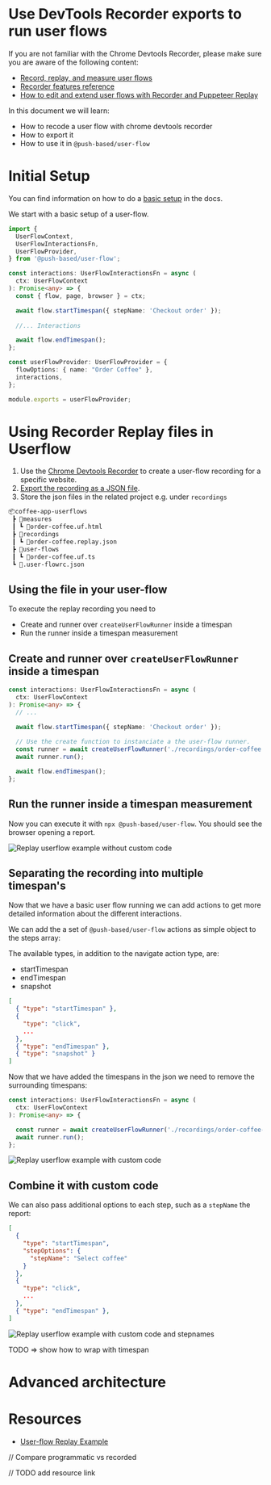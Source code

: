 # Use DevTools Recorder exports to run user flows

If you are not familiar with the Chrome Devtools Recorder, please make sure you are aware of the following content:

- [Record, replay, and measure user flows](https://developer.chrome.com/docs/devtools/recorder/)
- [Recorder features reference](https://developer.chrome.com/docs/devtools/recorder/reference/)
- [How to edit and extend user flows with Recorder and Puppeteer Replay](https://youtu.be/LBgzmqzp7ew)

In this document we will learn:
- How to recode a user flow with chrome devtools recorder
- How to export it
- How to use it in `@push-based/user-flow`

# Initial Setup

You can find information on how to do a [basic setup](writing-basic-user-flows.md) in the docs.

We start with a basic setup of a user-flow.

```ts
import {
  UserFlowContext,
  UserFlowInteractionsFn,
  UserFlowProvider,
} from '@push-based/user-flow';

const interactions: UserFlowInteractionsFn = async (
  ctx: UserFlowContext
): Promise<any> => {
  const { flow, page, browser } = ctx;

  await flow.startTimespan({ stepName: 'Checkout order' });
  
  //... Interactions

  await flow.endTimespan();
};

const userFlowProvider: UserFlowProvider = {
  flowOptions: { name: "Order Coffee" },
  interactions,
};

module.exports = userFlowProvider;
```

# Using Recorder Replay files in Userflow

1. Use the [Chrome Devtools Recorder](https://developer.chrome.com/docs/devtools/recorder/#open) to create a user-flow recording for a specific website.
2. [Export the recording as a JSON file](https://developer.chrome.com/docs/devtools/recorder/reference/#:~:text=Export%20as%20a%20JSON%20file).
3. Store the json files in the related project e.g. under `recordings`

```bash
📦coffee-app-userflows
 ┣ 📂measures
 ┃ ┗ 📜order-coffee.uf.html
 ┣ 📂recordings
 ┃ ┗ 📜order-coffee.replay.json
 ┣ 📂user-flows
 ┃ ┗ 📜order-coffee.uf.ts
 ┗ 📜.user-flowrc.json
```

## Using the file in your user-flow

To execute the replay recording you need to
- Create and runner over `createUserFlowRunner` inside a timespan
- Run the runner inside a timespan measurement 

## Create and runner over `createUserFlowRunner` inside a timespan

```typescript
const interactions: UserFlowInteractionsFn = async (
  ctx: UserFlowContext
): Promise<any> => {
  // ...

  await flow.startTimespan({ stepName: 'Checkout order' });
  
  // Use the create function to instanciate a the user-flow runner.
  const runner = await createUserFlowRunner('./recordings/order-coffee.replay.json', ctx)
  await runner.run();

  await flow.endTimespan();
};
```

## Run the runner inside a timespan measurement 

Now you can execute it with `npx @push-based/user-flow`. 
You should see the browser opening a report.

![Replay userflow example without custom code](./images/lhr-replay-example-results-1.png)

## Separating the recording into multiple timespan's

Now that we have a basic user flow running we can add actions to get more detailed information about the different interactions. 

We can add the a set of `@push-based/user-flow` actions as simple object to the steps array:

The available types, in addition to the navigate action type, are:
- startTimespan
- endTimespan
- snapshot

```json
[
  { "type": "startTimespan" },
  { 
    "type": "click",
    ...
  },
  { "type": "endTimespan" },
  { "type": "snapshot" }
]
```

Now that we have added the timespans in the json we need to remove the surrounding timespans:

```typescript
const interactions: UserFlowInteractionsFn = async (
  ctx: UserFlowContext
): Promise<any> => {

  const runner = await createUserFlowRunner('./recordings/order-coffee-2.replay.json', ctx);
  await runner.run();
};
```

![Replay userflow example with custom code](./images/lhr-replay-example-results-2.png)

## Combine it with custom code

We can also pass additional options to each step, such as a `stepName` the report: 

```json
[
  { 
    "type": "startTimespan",
    "stepOptions": {
      "stepName": "Select coffee"
    }
  },
  { 
    "type": "click",
    ...
  },
  { "type": "endTimespan" },
]

```

![Replay userflow example with custom code and stepnames](./images/lhr-replay-example-results-3.png)

TODO => show how to wrap with timespan

# Advanced architecture

# Resources

- [User-flow Replay Example](../../user-flow-replay-example/user-flow-replay-json/)

// Compare programmatic vs recorded

// TODO add resource link
